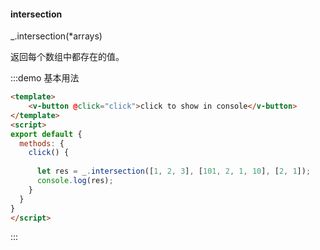 #### intersection

_.intersection(*arrays) 

返回每个数组中都存在的值。

:::demo 基本用法
```html
<template>
    <v-button @click="click">click to show in console</v-button>
</template>
<script>
export default {
  methods: {
    click() {
      
      let res = _.intersection([1, 2, 3], [101, 2, 1, 10], [2, 1]);
      console.log(res);
    }
  }
}
</script>
```
:::
